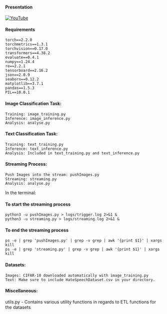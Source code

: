 #### Presentation

[![YouTube](https://img.icons8.com/color/48/000000/youtube-play.png)](https://www.youtube.com/watch?v=9Ci2IgmzzhA)

#### Requirements
```angular2html
torch==2.2.0
torchmetrics==1.3.1
torchvision==0.17.0
transformers==4.38.2
evaluate==0.4.1
numpy==1.24.4
re==2.2.1
tensorboard==2.16.2
json==2.0.9
seaborn==0.12.2
matplotlib==3.7.1
pandas==1.5.3
PIL==10.0.1
```

#### Image Classification Task:
```angular2html
Training: image_training.py
Inference: image_inference.py
Analysis: analyse.py
```

#### Text Classification Task:
```angular2html
Training: text_training.py
Inference: text_inference.py
Analysis: Included in text_training.py and text_inference.py
```

#### Streaming Process:
```angular2html
Push Images into the stream: pushImages.py
Streaming: streaming.py
Analysis: analyse.py 
```

In the terminal:

#### To start the streaming process
```angular2html
python3 -u pushImages.py > logs/trigger.log 2>&1 &
python3 -u streaming.py > logs/streaming.log 2>&1 &
```

#### To end the streaming process
```angular2html
ps -e | grep 'pushImages.py' | grep -v grep | awk '{print $1}' | xargs kill
ps -e | grep 'streaming.py' | grep -v grep | awk '{print $1}' | xargs kill
```

#### Datasets:
	Images: CIFAR-10 downloaded automatically with image_training.py
	Text: Make sure to include HateSpeechDataset.csv in your directory.


#### Miscellaneous:
utils.py - Contains various utility functions in regards to ETL functions for the datasets

